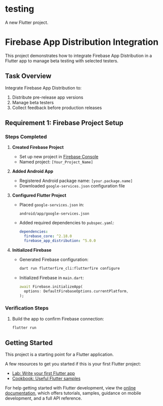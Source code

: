 # testing

A new Flutter project.
# Firebase App Distribution Integration

This project demonstrates how to integrate Firebase App Distribution in a Flutter app to manage beta testing with selected testers.

## Task Overview
Integrate Firebase App Distribution to:
1. Distribute pre-release app versions
2. Manage beta testers
3. Collect feedback before production releases

## Requirement 1: Firebase Project Setup

### Steps Completed
1. **Created Firebase Project**
   - Set up new project in [Firebase Console](https://console.firebase.google.com/)
   - Named project: `[Your_Project_Name]`

2. **Added Android App**
   - Registered Android package name: `[your.package.name]`
   - Downloaded `google-services.json` configuration file

3. **Configured Flutter Project**
   - Placed `google-services.json` in:
     ```
     android/app/google-services.json
     ```
   - Added required dependencies to `pubspec.yaml`:
     ```yaml
     dependencies:
       firebase_core: ^2.18.0
       firebase_app_distribution: ^5.0.0
     ```

4. **Initialized Firebase**
   - Generated Firebase configuration:
     ```bash
     dart run flutterfire_cli:flutterfire configure
     ```
   - Initialized Firebase in `main.dart`:
     ```dart
     await Firebase.initializeApp(
       options: DefaultFirebaseOptions.currentPlatform,
     );
     ```

### Verification Steps
1. Build the app to confirm Firebase connection:
   ```bash
   flutter run

## Getting Started

This project is a starting point for a Flutter application.

A few resources to get you started if this is your first Flutter project:

- [Lab: Write your first Flutter app](https://docs.flutter.dev/get-started/codelab)
- [Cookbook: Useful Flutter samples](https://docs.flutter.dev/cookbook)

For help getting started with Flutter development, view the
[online documentation](https://docs.flutter.dev/), which offers tutorials,
samples, guidance on mobile development, and a full API reference.
